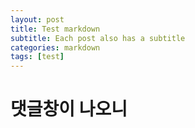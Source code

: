 ```yaml
---
layout: post
title: Test markdown
subtitle: Each post also has a subtitle
categories: markdown
tags: [test]
---
```


# 댓글창이 나오니
